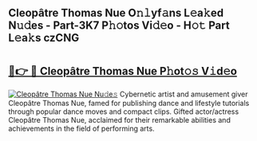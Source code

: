 ## Cleopâtre Thomas Nue O𝚗𝚕yf𝚊ns L𝚎a𝚔ed N𝚞𝚍es - Part-3K7 P𝚑𝚘tos Vi𝚍𝚎o - H𝚘𝚝 Part L𝚎a𝚔s czCNG

# <h2><a href="http://kf8p5tx.oniu.top/?m=Cleop%c3%a2tre+Thomas+Nue">🔗👉 🔴 Cleopâtre Thomas Nue P𝚑ot𝚘𝚜 V𝚒d𝚎o</a></h2>

[![Cleopâtre Thomas Nue Nu𝚍e𝚜](https://i.imgur.com/0qMVB7G.gif)](http://kf8p5tx.oniu.top/?m=Cleop%c3%a2tre+Thomas+Nue)
Cybernetic artist and amusement giver Cleopâtre Thomas Nue, famed for publishing dance and lifestyle tutorials through popular dance moves and compact clips. Gifted actor/actress Cleopâtre Thomas Nue, acclaimed for their remarkable abilities and achievements in the field of performing arts.  

